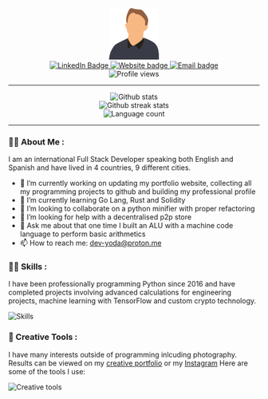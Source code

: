 
<!-- https://shields.io/ -->
<div id="header" align="center">
  <img src="media/profile-transparant.svg" width="100"/>
  <div id="badges">
	<a href="https://www.linkedin.com/in/xcarroll/">
		<img src="https://img.shields.io/badge/LinkedIn-393C46?style=for-the-badge&logo=LinkedIn&logoColor=0A66C2" alt="LinkedIn Badge"/>
	</a>
	<a href="https://minimise.dev/">
		<img src="https://img.shields.io/badge/minimise-dev-393C46?style=for-the-badge&color=EC6576&labelColor=393C46" alt="Website badge"/>
	</a>
	<a href="mailto:dev-yoda@proton.me">
		<img src="https://img.shields.io/badge/dev--yoda@proton.me-393C46?style=for-the-badge&logo=ProtonMail" alt="Email badge"/>
	</a>
</div>
<img src="https://komarev.com/ghpvc/?username=veryheavypickle&style=flat-square&color=EC6576" alt="Profile views"/>
</div>


---

<!-- https://github.com/anuraghazra/github-readme-stats -->
<div align="center">
	<img src="https://github-readme-stats.vercel.app/api?username=veryheavypickle&count_private=true&title_color=EC6576&text_color=FFFFFF&icon_color=EC6576&bg_color=0D1117&hide_border=true" alt="Github stats">
</div>

<!-- To customise ^ https://github-readme-streak-stats.herokuapp.com/demo -->
<div align="center">
	<img src="https://github-readme-streak-stats.herokuapp.com?user=veryheavypickle&hide_border=true&background=0D1117&stroke=FFFFFF&sideNums=FFFFFF&ring=EC6576&fire=EC6576&currStreakNum=FFFFFF&currStreakLabel=FFFFFF&sideLabels=FFFFFF&dates=555555" alt="Github streak stats">
</div>

<div align="center">
	<img src="https://github-readme-stats.vercel.app/api/top-langs/?username=veryheavypickle&layout=compact&langs_count=6e&title_color=EC6576&text_color=FFFFFF&icon_color=EC6576&bg_color=0D1117&hide_border=true" alt="Language count">
</div>

---

### :technologist: About Me :
I am an international Full Stack Developer speaking both English and Spanish and have lived in 4 countries, 9 different cities.

- 🔭 I’m currently working on updating my portfolio website, collecting all my programming projects to github and building my professional profile
- 🌱 I’m currently learning Go Lang, Rust and Solidity
- 👯 I’m looking to collaborate on a python minifier with proper refactoring
- 🤔 I’m looking for help with a decentralised p2p store
- 💬 Ask me about that one time I built an ALU with a machine code language to perform basic arithmetics
- 📫 How to reach me: dev-yoda@proton.me

### :biking_man: Skills :
I have been professionally programming Python since 2016 and have completed projects involving advanced calculations for engineering projects, machine learning with TensorFlow and custom crypto technology.

<!-- https://github.com/tandpfun/skill-icons#icons-list -->
<div align="left">
	<img src="https://skillicons.dev/icons?i=bash,c,cs,cpp,d3,dotnet,git,github,html,java,js,linux,md,mysql,processing,py,swift,tensorflow,vim,wordpress&perline=10" alt="Skills">
</div>

### :art: Creative Tools :
I have many interests outside of programming inlcuding photography. Results can be viewed on my [creative portfolio](https://minimise.dev/) or my [Instagram](https://instagram.com/xavier.carroll) Here are some of the tools I use:

<img src="https://skillicons.dev/icons?i=ae,ai,blender,sketchup" alt="Creative tools">

